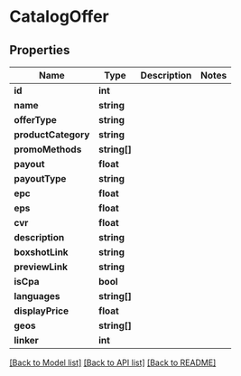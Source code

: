 # CatalogOffer

## Properties
Name | Type | Description | Notes
------------ | ------------- | ------------- | -------------
**id** | **int** |  | 
**name** | **string** |  | 
**offerType** | **string** |  | 
**productCategory** | **string** |  | 
**promoMethods** | **string[]** |  | 
**payout** | **float** |  | 
**payoutType** | **string** |  | 
**epc** | **float** |  | 
**eps** | **float** |  | 
**cvr** | **float** |  | 
**description** | **string** |  | 
**boxshotLink** | **string** |  | 
**previewLink** | **string** |  | 
**isCpa** | **bool** |  | 
**languages** | **string[]** |  | 
**displayPrice** | **float** |  | 
**geos** | **string[]** |  | 
**linker** | **int** |  | 

[[Back to Model list]](../README.md#documentation-for-models) [[Back to API list]](../README.md#documentation-for-api-endpoints) [[Back to README]](../README.md)


